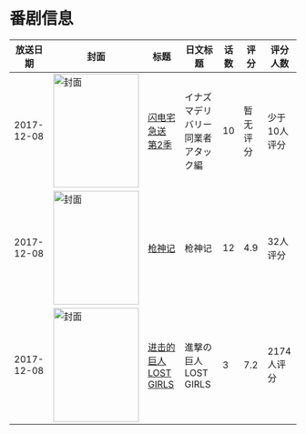 # 番剧信息

|放送日期|封面|标题|日文标题|话数|评分|评分人数|
|---|---|---|---|---|---|---|
|2017-12-08|<img src="https://lain.bgm.tv/pic/cover/c/eb/84/258326_3XG6j.jpg" alt="封面" style="width:150px;height:200px;object-fit:cover;">|[闪电宅急送 第2季](https://bangumi.tv/subject/258326)|イナズマデリバリー 同業者アタック編|10|暂无评分|少于10人评分|
|2017-12-08|<img src="https://lain.bgm.tv/pic/cover/c/44/90/228663_7Aelc.jpg" alt="封面" style="width:150px;height:200px;object-fit:cover;">|[枪神记](https://bangumi.tv/subject/228663)|枪神记|12|4.9|32人评分|
|2017-12-08|<img src="https://lain.bgm.tv/pic/cover/c/0c/6f/221781_oL8PO.jpg" alt="封面" style="width:150px;height:200px;object-fit:cover;">|[进击的巨人 LOST GIRLS](https://bangumi.tv/subject/221781)|進撃の巨人 LOST GIRLS|3|7.2|2174人评分|
